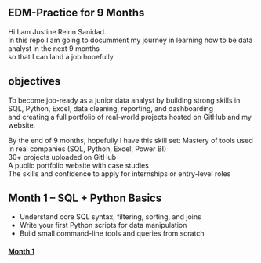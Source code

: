## EDM-Practice for 9 Months

Hi I am Justine Reinn Sanidad.  
In this repo I am going to documment my journey in learning how to be data analyst in the next 9 months  
so that I can land a job hopefully 

## objectives
To become job-ready as a junior data analyst by building strong skills in SQL, Python, Excel, data cleaning, reporting, and dashboarding  
and creating a full portfolio of real-world projects hosted on GitHub and my website.

By the end of 9 months, hopefully I have this skill set:
Mastery of tools used in real companies (SQL, Python, Excel, Power BI)  
30+ projects uploaded on GitHub  
A public portfolio website with case studies  
The skills and confidence to apply for internships or entry-level roles  


## Month 1 – SQL + Python Basics
- Understand core SQL syntax, filtering, sorting, and joins  
- Write your first Python scripts for data manipulation
- Build small command-line tools and queries from scratch
#### [Month 1](april)
